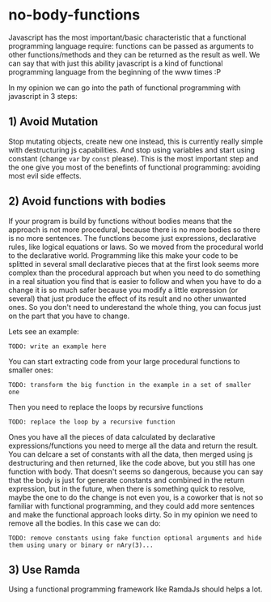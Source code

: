 # no-body-functions

Javascript has the most important/basic characteristic that a functional programming language require: functions can be passed as arguments to other functions/methods and they can be returned as the result as well. We can say that with just this ability javascript is a kind of functional programming language from the beginning of the www times :P

In my opinion we can go into the path of functional programming with javascript in 3 steps: 

## 1) Avoid Mutation

Stop mutating objects, create new one instead, this is currently really simple with destructuring js capabilities. And stop using variables and start using constant (change `var` by `const` please). This is the most important step and the one give you most of the benefints of functional programming: avoiding most evil side effects.

## 2) Avoid functions with bodies

If your program is build by functions without bodies means that the approach is not more procedural, because there is no more bodies so there is no more sentences. The functions become just expressions, declarative rules, like logical equations or laws. So we moved from the procedural world to the declarative world. Programming like this make your code to be splitted in several small declarative pieces that at the first look seems more complex than the procedural approach but when you need to do something in a real situation you find that is easier to follow and when you have to do a change it is so much safer because you modify a little expression (or several) that just produce the effect of its result and no other unwanted ones. So you don't need to underestand the whole thing, you can focus just on the part that you have to change.

Lets see an example:

```
TODO: write an example here
```

You can start extracting code from your large procedural functions to smaller ones: 

 ```
 TODO: transform the big function in the example in a set of smaller one
 ```

Then you need to replace the loops by recursive functions

```
TODO: replace the loop by a recursive function
```

Ones you have all the pieces of data calculated by declarative expressions/functions you need to merge all the data and return the result. You can delcare a set of constants with all the data, then merged using js destructuring and then returned, like the code above, but you still has one function with body. That doesn't seems so dangerous, because you can say that the body is just for generate constants and combined in the return expression, but in the future, when there is something quick to resolve, maybe the one to do the change is not even you, is a coworker that is not so familiar with functional programming, and they could add more sentences and make the functional approach looks dirty. So in my opinion we need to remove all the bodies. In this case we can do:

```
TODO: remove constants using fake function optional arguments and hide them using unary or binary or nAry(3)...
```


## 3) Use Ramda

Using a functional programming framework like RamdaJs should helps a lot.



